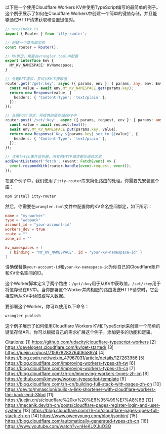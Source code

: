 以下是一个使用Cloudflare Workers KV并使用TypeScript编写的最简单的例子。这个例子展示了如何在Cloudflare Workers中创建一个简单的键值存储，并且能够通过HTTP请求获取和设置键值对。

```typescript
// src/index.ts
import { Router } from 'itty-router';

// 创建一个路由器实例
const router = Router();

// KV绑定，需要在wrangler.toml中配置
export interface Env {
  MY_KV_NAMESPACE: KVNamespace;
}

// 处理GET请求，尝试从KV中获取值
router.get('/get/:key', async ({ params, env }: { params: any, env: Env }) => {
  const value = await env.MY_KV_NAMESPACE.get(params.key);
  return new Response(value, {
    headers: { 'Content-Type': 'text/plain' },
  });
});

// 处理POST请求，将提供的值存储在KV中
router.post('/set/:key', async ({ params, request, env }: { params: any, request: Request, env: Env }) => {
  const value = await request.text();
  await env.MY_KV_NAMESPACE.put(params.key, value);
  return new Response(`Key ${params.key} set to ${value}`, {
    headers: { 'Content-Type': 'text/plain' },
  });
});

// 注册fetch事件监听器，所有的HTTP请求都会通过这里
addEventListener('fetch', (event: FetchEvent) => {
  event.respondWith(router.handle(event.request, event));
});
```

在这个例子中，我们使用了`itty-router`库来简化路由的处理。你需要先安装这个库：

```bash
npm install itty-router
```

然后，你需要在`wrangler.toml`文件中配置你的KV命名空间绑定，如下所示：

```toml
name = "my-worker"
type = "webpack"
account_id = "your-account-id"
workers_dev = true
route = ""
zone_id = ""

kv_namespaces = [
  { binding = "MY_KV_NAMESPACE", id = "your-kv-namespace-id" }
]
```

请确保替换`your-account-id`和`your-kv-namespace-id`为你自己的Cloudflare账户和KV命名空间的ID。

这个Worker脚本定义了两个路由：`/get/:key`用于从KV中获取值，`/set/:key`用于将值存储在KV中。当你部署这个Worker并向相应的路由发送HTTP请求时，它会相应地从KV中读取或写入数据。

要部署这个Worker，你可以使用以下命令：

```bash
wrangler publish
```

这个例子展示了如何使用Cloudflare Workers KV和TypeScript来创建一个简单的键值存储API。你可以根据自己的需求扩展这个例子，添加更多的功能和逻辑。

Citations:
[1] https://github.com/udacity/cloudflare-typescript-workers
[2] https://developers.cloudflare.com/kv/get-started/
[3] https://juejin.cn/post/7159782837640658974
[4] https://blog.csdn.net/weixin_47967031/article/details/127263956
[5] https://blog.cloudflare.com/improving-workers-types-zh-tw
[6] https://blog.cloudflare.com/improving-workers-types-zh-cn
[7] https://blog.cloudflare.com/zh-cn/improving-workers-types-zh-cn
[8] https://github.com/kimyvgy/worker-typescript-template
[9] https://blog.cloudflare.com/zh-cn/building-full-stack-with-pages-zh-cn
[10] https://dev.to/mmascioni/build-a-link-shortener-with-cloudflare-workers-the-back-end-35bd
[11] https://juejin.cn/s/cloudflare%20kv%20%E6%95%99%E7%A8%8B
[12] https://mecanik.dev/zh-cn/posts/cloudflare-pages-register-login-and-user-system/
[13] https://blog.cloudflare.com/zh-cn/cloudflare-pages-goes-full-stack-zh-cn
[14] https://www.owenyoung.com/blog/jsonbin/
[15] https://blog.cloudflare.com/automatically-generated-types-zh-cn
[16] https://www.youtube.com/watch?v=nHeKUXJuO3Q